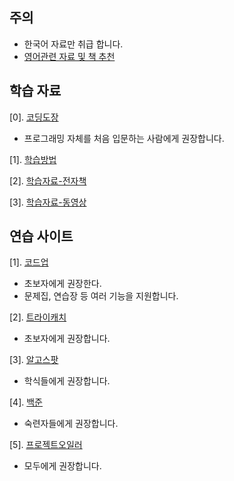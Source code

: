 ## 주의
- 한국어 자료만 취급 합니다.
- [영어관련 자료 및 책 추천](http://sunnykwak.tistory.com/86)

## 학습 자료
[0]. [코딩도장](http://dojang.io)
- 프로그래밍 자체를 처음 입문하는 사람에게 권장합니다.

[1]. [학습방법](http://www.slideshare.net/Baekjoon/ss-52193873)

[2]. [학습자료-전자책](https://www.digitalculture.or.kr/koi/StudyBook.do)

[3]. [학습자료-동영상](https://www.digitalculture.or.kr/koi/StudyOnline.do)

## 연습 사이트
[1]. [코드업](http://codeup.kr)
- 초보자에게 권장한다.
- 문제집, 연습장 등 여러 기능을 지원합니다.

[2]. [트라이캐치](http://www.try-cat.ch/)
- 초보자에게 권장합니다.

[3]. [알고스팟](https://www.algospot.com/)
- 학식들에게 권장합니다.

[4]. [백준](http://www.acmipc.net/)
- 숙련자들에게 권장합니다.

[5]. [프로젝트오일러](http://euler.synap.co.kr/)
- 모두에게 권장합니다.
